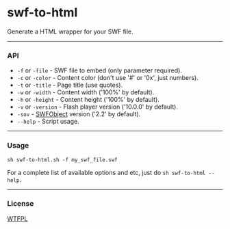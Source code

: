 [license]: http://github.com/rafaelrinaldi/swf-to-html/blob/master/license.txt
[swfobject]: http://code.google.com/p/swfobject

# swf-to-html
Generate a HTML wrapper for your SWF file.

---
### API
- `-f` or `-file` - SWF file to embed (only parameter required).
- `-c` or `-color` - Content color (don't use '#' or '0x', just numbers).
- `-t` or `-title` - Page title (use quotes).
- `-w` or `-width` - Content width ('100%' by default).
- `-h` or `-height` - Content height ('100%' by default).
- `-v` or `-version` - Flash player version ('10.0.0' by default).
- `-sov` - [SWFObject][swfobject] version ('2.2' by default).
- `--help` - Script usage.

---
### Usage

	sh swf-to-html.sh -f my_swf_file.swf

For a complete list of available options and etc, just do `sh swf-to-html --help`.

---
### License
[WTFPL][license]